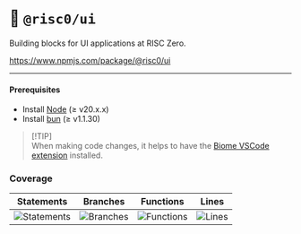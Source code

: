 # 🎨 `@risc0/ui`

Building blocks for UI applications at RISC Zero.

https://www.npmjs.com/package/@risc0/ui

***

#### Prerequisites

* Install [Node](https://nodejs.org/en) (≥ v20.x.x)
* Install [bun](https://bun.sh/) (≥ v1.1.30)

> \[!TIP]\
> When making code changes, it helps to have the [Biome VSCode extension](https://marketplace.visualstudio.com/items?itemName=biomejs.biome) installed.

### Coverage

| Statements                  | Branches                | Functions                 | Lines             |
| --------------------------- | ----------------------- | ------------------------- | ----------------- |
| ![Statements](https://img.shields.io/badge/statements-28.58%25-red.svg?style=flat) | ![Branches](https://img.shields.io/badge/branches-82.2%25-yellow.svg?style=flat) | ![Functions](https://img.shields.io/badge/functions-78.94%25-red.svg?style=flat) | ![Lines](https://img.shields.io/badge/lines-28.58%25-red.svg?style=flat) |
